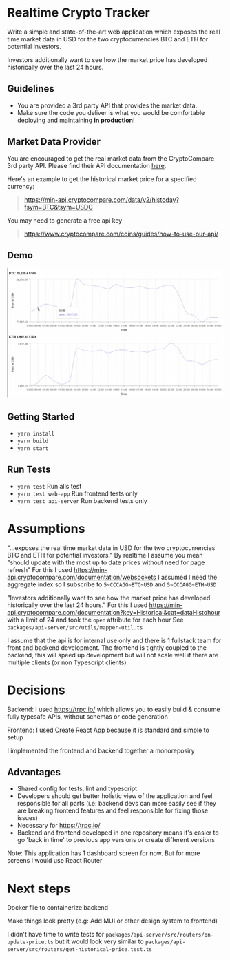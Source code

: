 # Realtime Crypto Tracker

Write a simple and state-of-the-art web application which exposes the real time market data in USD for the two cryptocurrencies BTC and ETH for potential investors.

Investors additionally want to see how the market price has developed historically over the last 24 hours.

## Guidelines

- You are provided a 3rd party API that provides the market data.
- Make sure the code you deliver is what you would be comfortable deploying and maintaining **in production**!

## Market Data Provider

You are encouraged to get the real market data from the CryptoCompare 3rd party API.
Please find their API documentation [here](https://min-api.cryptocompare.com/documentation).

Here's an example to get the historical market price for a specified currency:

> https://min-api.cryptocompare.com/data/v2/histoday?fsym=BTC&tsym=USDC

You may need to generate a free api key

> https://www.cryptocompare.com/coins/guides/how-to-use-our-api/

## Demo

![Demo](realtime-crypto-tracker.gif)

## Getting Started

- `yarn install`
- `yarn build`
- `yarn start`

## Run Tests

- `yarn test` Run alls test
- `yarn test web-app` Run frontend tests only
- `yarn test api-server` Run backend tests only

# Assumptions

"...exposes the real time market data in USD for the two cryptocurrencies BTC and ETH for potential investors."
By realtime I assume you mean "should update with the most up to date prices without need for page refresh"
For this I used https://min-api.cryptocompare.com/documentation/websockets
I assumed I need the aggregate index so I subscribe to `5~CCCAGG~BTC~USD` and `5~CCCAGG~ETH~USD`

"Investors additionally want to see how the market price has developed historically over the last 24 hours."
For this I used https://min-api.cryptocompare.com/documentation?key=Historical&cat=dataHistohour with a limit of 24 and took the `open` attribute for each hour
See `packages/api-server/src/utils/mapper-util.ts`

I assume that the api is for internal use only and there is 1 fullstack team for front and backend development. The frontend is tightly coupled to the backend, this will speed up development but will not scale well if there are multiple clients (or non Typescript clients)

# Decisions

Backend: I used https://trpc.io/ which allows you to easily build & consume fully typesafe APIs, without schemas or code generation

Frontend: I used Create React App because it is standard and simple to setup

I implemented the frontend and backend together a monoreposiry

## Advantages

- Shared config for tests, lint and typescript
- Developers should get better holistic view of the application and feel responsible for all parts (i.e: backend devs can more easily see if they are breaking frontend features and feel responsible for fixing those issues)
- Necessary for https://trpc.io/
- Backend and frontend developed in one repository means it's easier to go 'back in time' to previous app versions or create different versions

Note: This application has 1 dashboard screen for now. But for more screens I would use React Router

# Next steps

Docker file to containerize backend

Make things look pretty (e.g: Add MUI or other design system to frontend)

I didn't have time to write tests for `packages/api-server/src/routers/on-update-price.ts` but it would look very similar to `packages/api-server/src/routers/get-historical-price.test.ts`
